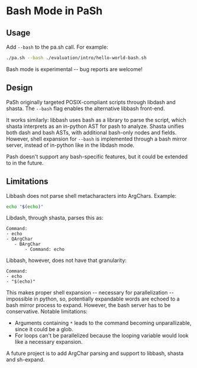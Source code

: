 # Bash Mode in PaSh

## Usage

Add `--bash` to the pa.sh call. For example:
```sh
./pa.sh --bash ./evaluation/intro/hello-world-bash.sh
```

Bash mode is experimental -- bug reports are welcome!

## Design

PaSh originally targeted POSIX-compliant scripts through libdash and shasta.
The `--bash` flag enables the alternative libbash front-end.

It works similarly: libbash uses bash as a library to parse the script,
which shasta interprets as an in-python AST for pash to analyze.
Shasta unifies both dash and bash ASTs, with additional bash-only nodes and fields.
However, shell expansion for `--bash` is implemented through a bash mirror server, instead of in-python like in the libdash mode.

Pash doesn't support any bash-specific features, but it could be extended to in the future.

## Limitations

Libbash does not parse shell metacharacters into ArgChars. Example:
```sh
echo "$(echo)"
```

Libdash, through shasta, parses this as:
```
Command:
- echo
- QArgChar
   - BArgChar
       - Command: echo
```
Libbash, however, does not have that granularity:

```
Command:
- echo
- "$(echo)"
```

This makes proper shell expansion -- necessary for parallelization -- impossible in python,
so, potentially expandable words are echoed to a bash mirror process to expand.
However, the bash server has to be conservative. Notable limitations:
- Arguments containing `*` leads to the command becoming unparallizable, since it could be a glob.
- For loops can't be parallelized because the looping variable would look like a necessary expansion.

A future project is to add ArgChar parsing and support to libbash, shasta and sh-expand.

